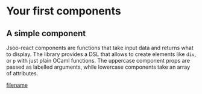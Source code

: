 # Your first components

## A simple component

Jsoo-react components are functions that take input data and returns what to display. The library provides a DSL that allows to create elements like `div`, or `p` with just plain OCaml functions. The uppercase component props are passed as labelled arguments, while lowercase components take an array of attributes.

[filename](snippets/basic.ml ':include :type=code :fragment=demo')
